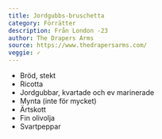 ```yaml
---
title: Jordgubbs-bruschetta
category: Förrätter
description: Från London -23
author: The Drapers Arms
source: https://www.thedrapersarms.com/
veggie: ✓
---
```


- Bröd, stekt
- Ricotta
- Jordgubbar, kvartade och ev marinerade
- Mynta (inte för mycket)
- Ärtskott
- Fin olivolja
- Svartpeppar

